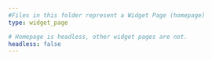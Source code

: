 ```yaml
---
#Files in this folder represent a Widget Page (homepage)
type: widget_page

# Homepage is headless, other widget pages are not.
headless: false
---
```


